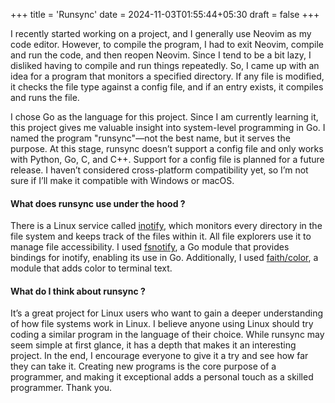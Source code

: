 +++
title = 'Runsync'
date = 2024-11-03T01:55:44+05:30
draft = false
+++

I recently started working on a project, and I generally use Neovim as my code editor. However, to compile the program, I had to exit Neovim, compile and run the code, and then reopen Neovim. Since I tend to be a bit lazy, I disliked having to compile and run things repeatedly. So, I came up with an idea for a program that monitors a specified directory. If any file is modified, it checks the file type against a config file, and if an entry exists, it compiles and runs the file.

I chose Go as the language for this project. Since I am currently learning it, this project gives me valuable insight into system-level programming in Go. I named the program "runsync"—not the best name, but it serves the purpose. At this stage, runsync doesn’t support a config file and only works with Python, Go, C, and C++. Support for a config file is planned for a future release. I haven’t considered cross-platform compatibility yet, so I’m not sure if I’ll make it compatible with Windows or macOS.

#### What does runsync use under the hood ?
There is a Linux service called [inotify](https://man7.org/linux/man-pages/man7/inotify.7.html), which monitors every directory in the file system and keeps track of the files within it. All file explorers use it to manage file accessibility. I used [fsnotify](https://github.comfanotify/fsnotify), a Go module that provides bindings for inotify, enabling its use in Go. Additionally, I used [faith/color](https://github.com/faith/color), a module that adds color to terminal text.

#### What do I think about runsync ?
It’s a great project for Linux users who want to gain a deeper understanding of how file systems work in Linux. I believe anyone using Linux should try coding a similar program in the language of their choice. While runsync may seem simple at first glance, it has a depth that makes it an interesting project. In the end, I encourage everyone to give it a try and see how far they can take it. Creating new programs is the core purpose of a programmer, and making it exceptional adds a personal touch as a skilled programmer. Thank you.

